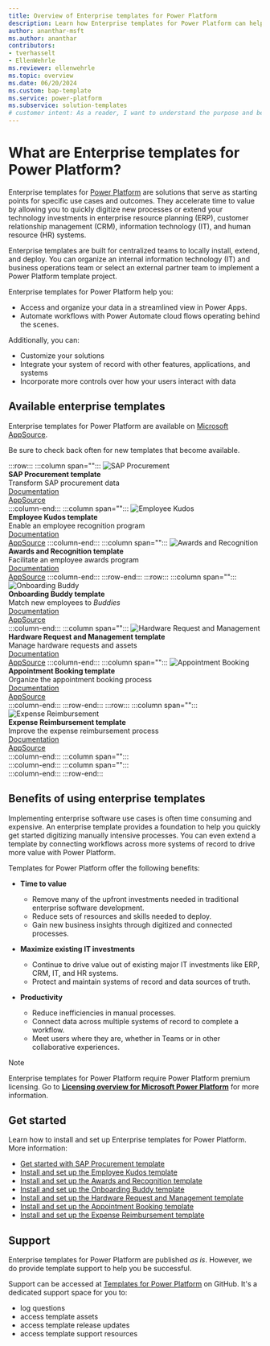 ```yaml
---
title: Overview of Enterprise templates for Power Platform
description: Learn how Enterprise templates for Power Platform can help you quickly build, extend, and deploy solutions that improve common organizational workflows.
author: ananthar-msft
ms.author: ananthar
contributors: 
- tverhasselt
- EllenWehrle
ms.reviewer: ellenwehrle
ms.topic: overview
ms.date: 06/20/2024
ms.custom: bap-template
ms.service: power-platform
ms.subservice: solution-templates
# customer intent: As a reader, I want to understand the purpose and benefits of Enterprise templates for Power Platform.
---
```


# What are Enterprise templates for Power Platform?

Enterprise templates for [Power Platform](/power-platform/) are solutions that serve as starting points for specific use cases and outcomes. They accelerate time to value by allowing you to quickly digitize new processes or extend your technology investments in enterprise resource planning (ERP), customer relationship management (CRM), information technology (IT), and human resource (HR) systems.

Enterprise templates are built for centralized teams to locally install, extend, and deploy. You can organize an internal information technology (IT) and business operations team or select an external partner team to implement a Power Platform template project.

Enterprise templates for Power Platform help you:

- Access and organize your data in a streamlined view in Power Apps.
- Automate workflows with Power Automate cloud flows operating behind the scenes.

Additionally, you can:

- Customize your solutions
- Integrate your system of record with other features, applications, and systems
- Incorporate more controls over how your users interact with data

## Available enterprise templates

Enterprise templates for Power Platform are available on [Microsoft AppSource](https://appsource.microsoft.com/en-US/?exp=ubp8).

Be sure to check back often for new templates that become available.

:::row:::
   :::column span="":::
      ![SAP Procurement](media/overview/sap-procure-icon-sq.png "SAP Procurement") <br> **SAP Procurement template** <br>  Transform SAP procurement data <br> [Documentation](https://aka.ms/LearnSAPProcurementTemplate) <br> [AppSource](https://aka.ms/AccessSAPProcurementTemplate)  
   :::column-end:::
   :::column span="":::
      ![Employee Kudos](media/overview/kudos-icon-sq.png "Employee Kudos") <br> **Employee Kudos template** <br> Enable an employee recognition program <br> [Documentation](https://aka.ms/LearnEmployeeKudosTemplate) <br> [AppSource](https://aka.ms/AccessEmployeeKudosTemplate)
   :::column-end:::
   :::column span="":::
      ![Awards and Recognition](media/overview/awards-req-icon-sq.png "Awards and Recognition") <br> **Awards and Recognition template** <br> Facilitate an employee awards program <br> [Documentation](https://aka.ms/LearnAwardsAndRecognitionTemplate) <br> [AppSource](https://aka.ms/AccessAwardsandRecognitionTemplate)
   :::column-end:::
:::row-end:::
:::row:::
   :::column span="":::
      ![Onboarding Buddy](media/overview/onboard-buddy-icon-sq.png "Onboarding Buddy") <br> **Onboarding Buddy template** <br> Match new employees to _Buddies_ <br> [Documentation](https://aka.ms/LearnOnboardingBuddyTemplate) <br> [AppSource](https://aka.ms/AccessOnboardingBuddyTemplate) <br> 
   :::column-end:::
   :::column span="":::
      ![Hardware Request and Management](media/overview/hrm-sq-icon.png "Hardware Request and Management") <br> **Hardware Request and Management template**<br> Manage hardware requests and assets <br> [Documentation](https://aka.ms/LearnHardwareRequestAndManagementTemplate) <br> [AppSource](https://aka.ms/AccessHardwareRequestandManagementTemplate)
   :::column-end:::
   :::column span="":::
      ![Appointment Booking](media/overview/ab-as-icon.png "Appointment Booking") <br> **Appointment Booking template** <br> Organize the appointment booking process <br> [Documentation](https://aka.ms/LearnAppointmentBookingTemplate) <br> [AppSource](https://aka.ms/AccessAppointmentBookingTemplate) <br> 
   :::column-end:::
:::row-end:::
:::row:::
   :::column span="":::
      ![Expense Reimbursement](media/overview/exre-logo.png "Expense Reimbursement") <br> **Expense Reimbursement template** <br>  Improve the expense reimbursement process <br> [Documentation](https://aka.ms/LearnExpenseReimbursementTemplate) <br> [AppSource](https://aka.ms/AccessExpenseReimbursementTemplate)  
   :::column-end:::
   :::column span="":::  
   :::column-end:::
   :::column span="":::  
   :::column-end:::
:::row-end:::

## Benefits of using enterprise templates

Implementing enterprise software use cases is often time consuming and expensive. An enterprise template provides a foundation to help you quickly get started digitizing manually intensive processes. You can even extend a template by connecting workflows across more systems of record to drive more value with Power Platform.

Templates for Power Platform offer the following benefits:

- **Time to value**
  - Remove many of the upfront investments needed in traditional enterprise software development.
  - Reduce sets of resources and skills needed to deploy.
  - Gain new business insights through digitized and connected processes.

- **Maximize existing IT investments**
  - Continue to drive value out of existing major IT investments like ERP, CRM, IT, and HR systems.
  - Protect and maintain systems of record and data sources of truth.

- **Productivity**
  - Reduce inefficiencies in manual processes.
  - Connect data across multiple systems of record to complete a workflow.
  - Meet users where they are, whether in Teams or in other collaborative experiences.

> [!NOTE]
> Enterprise templates for Power Platform require Power Platform premium licensing.
> Go to [**Licensing overview for Microsoft Power Platform**](/power-platform/admin/pricing-billing-skus) for more information.

## Get started

Learn how to install and set up Enterprise templates for Power Platform. More information:

- [Get started with SAP Procurement template](finance/sap-procurement/administer/get-started.md)
- [Install and set up the Employee Kudos template](hr/employee-kudos/install-and-set-up.md)
- [Install and set up the Awards and Recognition template](hr/awards-and-recognition/install-and-set-up.md)
- [Install and set up the Onboarding Buddy template](hr/onboarding-buddy/install-and-set-up.md)
- [Install and set up the Hardware Request and Management template](it/hardware-request-and-management/install-and-set-up.md)
- [Install and set up the Appointment Booking template](it/appointment-booking/install-and-set-up.md)
- [Install and set up the Expense Reimbursement template](hr/expense-reimbursement/install-and-set-up.md)

## Support

Enterprise templates for Power Platform are published _as is_. However, we do provide template support to help you be successful.

Support can be accessed at [Templates for Power Platform](https://github.com/microsoft/Templates-for-Power-Platform) on GitHub. It's a dedicated support space for you to:

- log questions
- access template assets
- access template release updates
- access template support resources
